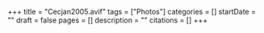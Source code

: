 +++
title = "Cecjan2005.avif"
tags = ["Photos"]
categories = []
startDate = ""
draft = false
pages = []
description = ""
citations = []
+++
